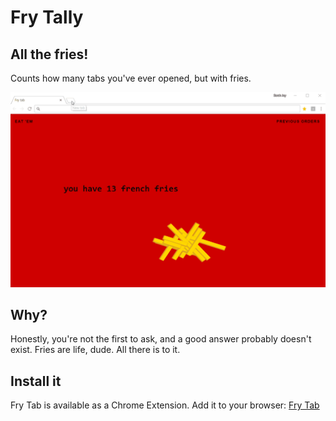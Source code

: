# Fry Tally
## All the fries!

Counts how many tabs you've ever opened, but with fries.

![new tabs being opened, each one showing an increasing amount of french fries](screenshots/newtabs.gif)

## Why?

Honestly, you're not the first to ask, and a good answer probably doesn't exist. Fries are life, dude. All there is to it.

## Install it

Fry Tab is available as a Chrome Extension. Add it to your browser: [Fry Tab](https://chrome.google.com/webstore/detail/fry-tally/oapkdheokkamcpllihajojjmonfclfeo)
